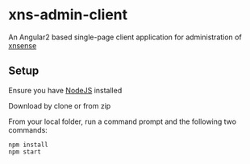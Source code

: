 # xns-admin-client
An Angular2 based single-page client application for administration of [xnsense](https://www.xnsense.com)


## Setup
Ensure you have [NodeJS](https://nodejs.org) installed

Download by clone or from zip

From your local folder, run a command prompt and the following two commands:
```
npm install
npm start
```
